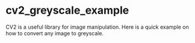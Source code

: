 # cv2_greyscale_example
CV2 is a useful library for image manipulation. Here is a quick example on how to convert any image to greyscale.
